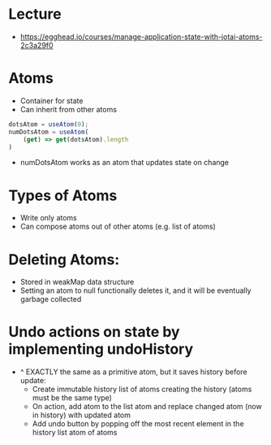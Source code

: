 # Lecture

- https://egghead.io/courses/manage-application-state-with-jotai-atoms-2c3a29f0

# Atoms

- Container for state
- Can inherit from other atoms
```javascript
dotsAtom = useAtom(0);
numDotsAtom = useAtom(
    (get) => get(dotsAtom).length
)
```
- numDotsAtom works as an atom that updates state on change

# Types of Atoms

- Write only atoms
- Can compose atoms out of other atoms (e.g. list of atoms)

# Deleting Atoms:

- Stored in weakMap data structure
- Setting an atom to null functionally deletes it, and it will be eventually garbage collected

# Undo actions on state by implementing undoHistory

- ^ EXACTLY the same as a primitive atom, but it saves history before update:
  - Create immutable history list of atoms creating the history (atoms must be the same type)
  - On action, add atom to the list atom and replace changed atom (now in history) with updated atom
  - Add undo button by popping off the most recent element in the history list atom of atoms

